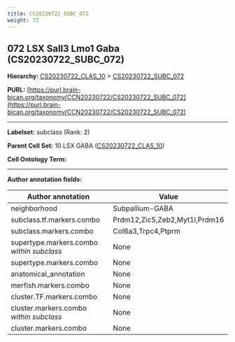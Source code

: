 ```yaml
---
title: CS20230722_SUBC_072
weight: 72
---
```

## 072 LSX Sall3 Lmo1 Gaba (CS20230722_SUBC_072)
<b>Hierarchy: </b>
[CS20230722_CLAS_10](../CS20230722_CLAS_10) >
[CS20230722_SUBC_072](../CS20230722_SUBC_072)

**PURL:** [https://purl.brain-bican.org/taxonomy/CCN20230722/CS20230722_SUBC_072](https://purl.brain-bican.org/taxonomy/CCN20230722/CS20230722_SUBC_072)

---


**Labelset:** subclass (Rank: 2)

**Parent Cell Set:** 10 LSX GABA ([CS20230722_CLAS_10](../CS20230722_CLAS_10))



**Cell Ontology Term:** 

[MARKER GENES.]: #


---

[TRANSFERRED ANNOTATIONS.]: #


[AUTHOR ANNOTATION FIELDS.]: #


**Author annotation fields:**

| Author annotation | Value |
|-------------------|-------|
|neighborhood|Subpallium-GABA|
|subclass.tf.markers.combo|Prdm12,Zic5,Zeb2,Myt1l,Prdm16|
|subclass.markers.combo|Col6a3,Trpc4,Ptprm|
|supertype.markers.combo _within subclass_|None|
|supertype.markers.combo|None|
|anatomical_annotation|None|
|merfish.markers.combo|None|
|cluster.TF.markers.combo|None|
|cluster.markers.combo _within subclass_|None|
|cluster.markers.combo|None|

